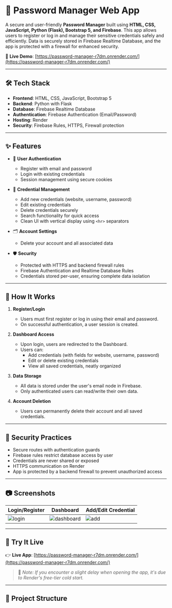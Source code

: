 # 🔐 Password Manager Web App

A secure and user-friendly **Password Manager** built using **HTML, CSS, JavaScript, Python (Flask), Bootstrap 5, and Firebase**. This app allows users to register or log in and manage their sensitive credentials safely and efficiently. Data is securely stored in Firebase Realtime Database, and the app is protected with a firewall for enhanced security.

🚀 **Live Demo**: [https://password-manager-r7dm.onrender.com/](https://password-manager-r7dm.onrender.com/)

---

## 🛠️ Tech Stack

- **Frontend**: HTML, CSS, JavaScript, Bootstrap 5  
- **Backend**: Python with Flask  
- **Database**: Firebase Realtime Database  
- **Authentication**: Firebase Authentication (Email/Password)  
- **Hosting**: Render  
- **Security**: Firebase Rules, HTTPS, Firewall protection

---

## ✨ Features

- 🔐 **User Authentication**
  - Register with email and password
  - Login with existing credentials
  - Session management using secure cookies

- 🧰 **Credential Management**
  - Add new credentials (website, username, password)
  - Edit existing credentials
  - Delete credentials securely
  - Search functionality for quick access
  - Clean UI with vertical display using `<hr>` separators

- 🗂️ **Account Settings**
  - Delete your account and all associated data

- 🛡️ **Security**
  - Protected with HTTPS and backend firewall rules
  - Firebase Authentication and Realtime Database Rules
  - Credentials stored per-user, ensuring complete data isolation

---

## 🧪 How It Works

1. **Register/Login**
   - Users must first register or log in using their email and password.
   - On successful authentication, a user session is created.

2. **Dashboard Access**
   - Upon login, users are redirected to the Dashboard.
   - Users can:
     - Add credentials (with fields for website, username, password)
     - Edit or delete existing credentials
     - View all saved credentials, neatly organized

3. **Data Storage**
   - All data is stored under the user's email node in Firebase.
   - Only authenticated users can read/write their own data.

4. **Account Deletion**
   - Users can permanently delete their account and all saved credentials.

---

## 🔐 Security Practices

- Secure routes with authentication guards
- Firebase rules restrict database access by user
- Credentials are never shared or exposed
- HTTPS communication on Render
- App is protected by a backend firewall to prevent unauthorized access

---

## 📷 Screenshots

| Login/Register | Dashboard | Add/Edit Credential |
|----------------|-----------|---------------------|
| ![login](https://via.placeholder.com/300x180?text=Login+Page) | ![dashboard](https://via.placeholder.com/300x180?text=Dashboard) | ![add](https://via.placeholder.com/300x180?text=Add+Credential) |

---

## 🚀 Try It Live

👉 **Live App**: [https://password-manager-r7dm.onrender.com/](https://password-manager-r7dm.onrender.com/)

> 📝 *Note: If you encounter a slight delay when opening the app, it's due to Render's free-tier cold start.*

---

## 📁 Project Structure

